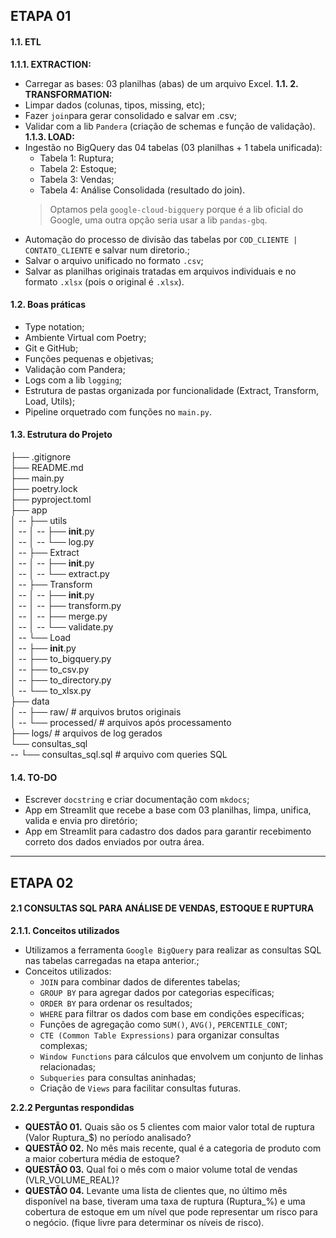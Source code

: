 ## **ETAPA 01**

#### **1.1. ETL**
**1.1.1. EXTRACTION:**
- Carregar as bases: $03$ planilhas (abas) de um arquivo Excel. 
**1.1. 2. TRANSFORMATION:**
- Limpar dados (colunas, tipos, missing, etc);
- Fazer `join`para gerar consolidado e salvar em .csv;
- Validar com a lib `Pandera` (criação de schemas e função de validação).
**1.1.3. LOAD:**
- Ingestão no BigQuery das $04$ tabelas ($03$ planilhas + 1 tabela unificada):
    - Tabela 1: Ruptura;
    - Tabela 2: Estoque;
    - Tabela 3: Vendas;
    - Tabela 4: Análise Consolidada (resultado do join).
    > Optamos pela `google-cloud-bigquery` porque é a lib oficial do Google, uma outra opção seria usar a lib `pandas-gbq`.
- Automação do processo de divisão das tabelas por `COD_CLIENTE | CONTATO_CLIENTE` e salvar num diretorio.;
- Salvar o arquivo unificado no formato `.csv`;
- Salvar as planilhas originais tratadas em arquivos individuais e no formato `.xlsx` (pois o original é `.xlsx`).

#### **1.2. Boas práticas**  
- Type notation;  
- Ambiente Virtual com Poetry;  
- Git e GitHub;  
- Funções pequenas e objetivas;  
- Validação com Pandera;  
- Logs com a lib `logging`;
- Estrutura de pastas organizada por funcionalidade (Extract, Transform, Load, Utils);
- Pipeline orquetrado com funções no `main.py`.

#### **1.3. Estrutura do Projeto**
├── .gitignore  
├── README.md  
├── main.py  
├── poetry.lock  
├── pyproject.toml  
├── app  
│ -- ├── utils  
│ -- │ -- ├── __init__.py  
│ -- │ -- └── log.py  
│ -- ├── Extract  
│ -- │ -- ├── __init__.py  
│ -- │ -- └── extract.py  
│ -- ├── Transform  
│ -- │ -- ├── __init__.py  
│ -- │ -- ├── transform.py  
│ -- │ -- ├── merge.py  
│ -- │ -- └── validate.py  
│ -- └── Load  
│ --     ├── __init__.py  
│ --     ├── to_bigquery.py  
│ --     ├── to_csv.py  
│ --     ├── to_directory.py  
│ --     └── to_xlsx.py  
├── data  
│ -- ├── raw/                 # arquivos brutos originais  
│ -- └── processed/           # arquivos após processamento  
├── logs/                     # arquivos de log gerados  
└── consultas_sql  
   -- └── consultas_sql.sql   # arquivo com queries SQL

#### **1.4. TO-DO**
- Escrever `docstring` e criar documentação com `mkdocs`;
- App em Streamlit que recebe a base com $03$ planilhas, limpa, unifica, valida e envia pro diretório;
- App em Streamlit para cadastro dos dados para garantir recebimento correto dos dados enviados por outra área.

---

## **ETAPA 02**

#### **2.1 CONSULTAS SQL PARA ANÁLISE DE VENDAS, ESTOQUE E RUPTURA**  

**2.1.1. Conceitos utilizados**
- Utilizamos a ferramenta `Google BigQuery` para realizar as consultas SQL nas tabelas carregadas na etapa anterior.;
- Conceitos utilizados:
    - `JOIN` para combinar dados de diferentes tabelas;
    - `GROUP BY` para agregar dados por categorias específicas;
    - `ORDER BY` para ordenar os resultados;
    - `WHERE` para filtrar os dados com base em condições específicas;
    - Funções de agregação como `SUM()`, `AVG()`, `PERCENTILE_CONT`;
    - `CTE (Common Table Expressions)` para organizar consultas complexas;
    - `Window Functions` para cálculos que envolvem um conjunto de linhas relacionadas;
    - `Subqueries` para consultas aninhadas;
    - Criação de `Views` para facilitar consultas futuras.

**2.2.2 Perguntas respondidas**
- **QUESTÃO 01.** Quais são os 5 clientes com maior valor total de ruptura (Valor Ruptura_$) no período analisado?
- **QUESTÃO 02.** No mês mais recente, qual é a categoria de produto com a maior cobertura média de estoque?
- **QUESTÃO 03.** Qual foi o mês com o maior volume total de vendas (VLR_VOLUME_REAL)?
- **QUESTÃO 04.** Levante uma lista de clientes que, no último mês disponível na base, tiveram uma taxa de ruptura (Ruptura_%) e uma cobertura de estoque em um nível que pode representar um risco para o negócio. (fique livre para determinar os níveis de risco).